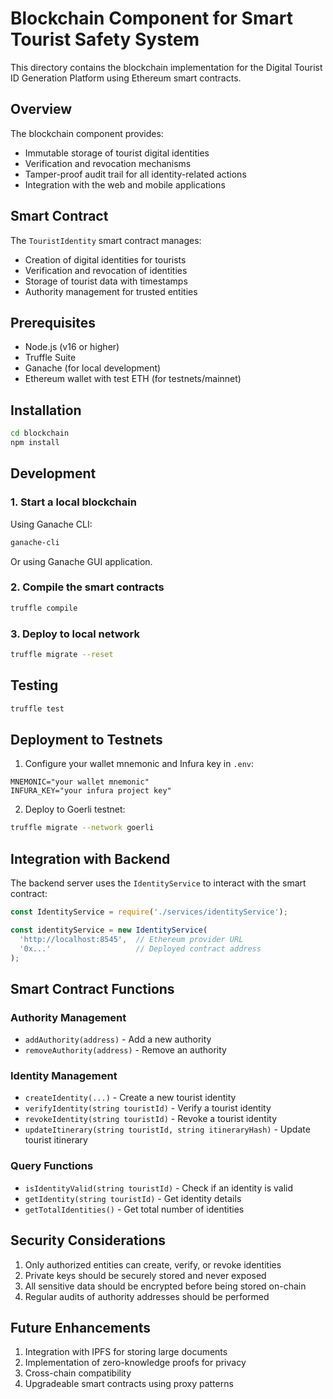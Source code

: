 # Blockchain Component for Smart Tourist Safety System

This directory contains the blockchain implementation for the Digital Tourist ID Generation Platform using Ethereum smart contracts.

## Overview

The blockchain component provides:
- Immutable storage of tourist digital identities
- Verification and revocation mechanisms
- Tamper-proof audit trail for all identity-related actions
- Integration with the web and mobile applications

## Smart Contract

The `TouristIdentity` smart contract manages:
- Creation of digital identities for tourists
- Verification and revocation of identities
- Storage of tourist data with timestamps
- Authority management for trusted entities

## Prerequisites

- Node.js (v16 or higher)
- Truffle Suite
- Ganache (for local development)
- Ethereum wallet with test ETH (for testnets/mainnet)

## Installation

```bash
cd blockchain
npm install
```

## Development

### 1. Start a local blockchain

Using Ganache CLI:
```bash
ganache-cli
```

Or using Ganache GUI application.

### 2. Compile the smart contracts

```bash
truffle compile
```

### 3. Deploy to local network

```bash
truffle migrate --reset
```

## Testing

```bash
truffle test
```

## Deployment to Testnets

1. Configure your wallet mnemonic and Infura key in `.env`:
```
MNEMONIC="your wallet mnemonic"
INFURA_KEY="your infura project key"
```

2. Deploy to Goerli testnet:
```bash
truffle migrate --network goerli
```

## Integration with Backend

The backend server uses the `IdentityService` to interact with the smart contract:

```javascript
const IdentityService = require('./services/identityService');

const identityService = new IdentityService(
  'http://localhost:8545',  // Ethereum provider URL
  '0x...'                   // Deployed contract address
);
```

## Smart Contract Functions

### Authority Management
- `addAuthority(address)` - Add a new authority
- `removeAuthority(address)` - Remove an authority

### Identity Management
- `createIdentity(...)` - Create a new tourist identity
- `verifyIdentity(string touristId)` - Verify a tourist identity
- `revokeIdentity(string touristId)` - Revoke a tourist identity
- `updateItinerary(string touristId, string itineraryHash)` - Update tourist itinerary

### Query Functions
- `isIdentityValid(string touristId)` - Check if an identity is valid
- `getIdentity(string touristId)` - Get identity details
- `getTotalIdentities()` - Get total number of identities

## Security Considerations

1. Only authorized entities can create, verify, or revoke identities
2. Private keys should be securely stored and never exposed
3. All sensitive data should be encrypted before being stored on-chain
4. Regular audits of authority addresses should be performed

## Future Enhancements

1. Integration with IPFS for storing large documents
2. Implementation of zero-knowledge proofs for privacy
3. Cross-chain compatibility
4. Upgradeable smart contracts using proxy patterns
